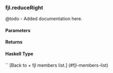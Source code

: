 ### fjl.reduceRight
@todo - Added documentation here.

#### Parameters

#### Returns
 
#### Haskell Type
``
[Back to  + fjl members list.]
(#fjl-members-list)

